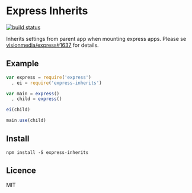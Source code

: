 # Express Inherits

[![build status](https://secure.travis-ci.org/tellnes/express-inherits.png)](http://travis-ci.org/tellnes/express-inherits)

Inherits settings from parent app when mounting express apps. Please se
[visionmedia/express#1637](https://github.com/visionmedia/express/issues/1637)
for details.

## Example

```js
var express = require('express')
  , ei = require('express-inherits')

var main = express()
  , child = express()

ei(child)

main.use(child)
```

## Install

    npm install -S express-inherits

## Licence

MIT

